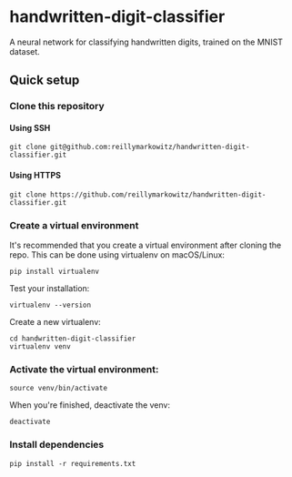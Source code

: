 # handwritten-digit-classifier
A neural network for classifying handwritten digits, trained on the MNIST dataset.

## Quick setup
### Clone this repository

#### Using SSH

    git clone git@github.com:reillymarkowitz/handwritten-digit-classifier.git

#### Using HTTPS

    git clone https://github.com/reillymarkowitz/handwritten-digit-classifier.git

### Create a virtual environment

It's recommended that you create a virtual environment after cloning the repo. This can be done using virtualenv on macOS/Linux:

    pip install virtualenv

Test your installation:

    virtualenv --version

Create a new virtualenv:

    cd handwritten-digit-classifier
    virtualenv venv

### Activate the virtual environment:

    source venv/bin/activate

When you're finished, deactivate the venv:

	deactivate

### Install dependencies

	pip install -r requirements.txt
